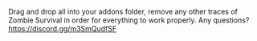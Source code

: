 Drag and drop all into your addons folder, remove any other traces of Zombie Survival in order for everything to work properly. Any questions?
https://discord.gg/m3SmQudfSF
